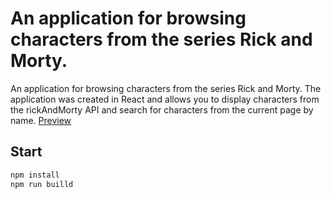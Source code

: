 # An application for browsing characters from the series Rick and Morty.
An application for browsing characters from the series Rick and Morty. The application was created in React and allows you to display characters from the rickAndMorty API and search for characters from the current page by name.
[Preview](https://tomaszjader.github.io/rick-and-morty-react/)
## Start
```sh
npm install
npm run builld
```
